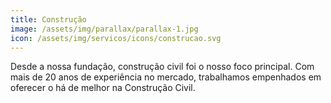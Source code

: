 ```yaml
---
title: Construção
image: /assets/img/parallax/parallax-1.jpg
icon: /assets/img/servicos/icons/construcao.svg
---
```


Desde a nossa fundação, construção civil foi o nosso foco principal.
Com mais de 20 anos de experiência no mercado, trabalhamos empenhados em oferecer o há de melhor na Construção Civil.